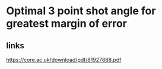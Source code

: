 # Optimal 3 point shot angle for greatest margin of error


## links
https://core.ac.uk/download/pdf/81927888.pdf
